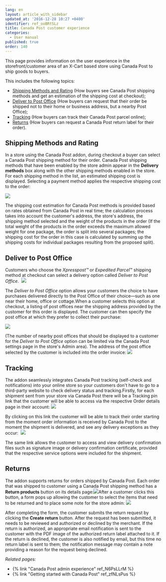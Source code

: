 ```yaml
---
lang: en
layout: article_with_sidebar
updated_at: '2016-12-28 10:27 +0400'
identifier: ref_ooBRtSLz
title: Canada Post customer experience
categories:
  - User manual
published: true
order: 140
---
```

This page provides information on the user experience in the storefront/customer area of an X-Cart based store using Canada Post to ship goods to buyers.

This includes the following topics:

*   [Shipping Methods and Rating](#shipping-methods-and-rating) (How buyers see Canada Post shipping methods and get an estimation of the shipping cost at checkout);
*   [Deliver to Post Office](#deliver-to-post-office) (How buyers can request that their order be shipped not to their home or business address, but a nearby Post Office);
*   [Tracking](#tracking) (How buyers can track their Canada Post parcel online);
*   [Returns](#returns) (How buyers can request a Canada Post return label for their order).

## Shipping Methods and Rating

In a store using the Canada Post addon, during checkout a buyer can select a Canada Post shipping method for their order. Canada Post shipping methods that have been enabled by the store admin appear in the **Delivery methods** box along with the other shipping methods enabled in the store. For each shipping method in the list, an estimated shipping cost is displayed. Selecting a payment method applies the respective shipping cost to the order:

![]({{site.baseurl}}/attachments/7505658/7602813.png)

The shipping cost estimation for Canada Post methods is provided based on rates obtained from Canada Post in real time; the calculation process takes into account the customer's address, the store's address, the shipping method selected and the weight of the products in the order (If the total weight of the products in the order exceeds the maximum allowed weight for one package, the order is split into several packages; the shipping cost for the order in this case is calculated by summing up the shipping costs for individual packages resulting from the proposed split).

## Deliver to Post Office

Customers who choose the _Xpresspost™_ or _Expedited Parcel_™ shipping method at checkout can select a delivery option called _Deliver to Post Office_. 
![]({{site.baseurl}}/attachments/7505658/7602816.png)

The _Deliver to Post Office_ option allows your customers the choice to have purchases delivered directly to the Post Office of their choice—such as one near their home, office or cottage.When a customer selects this option at checkout, a listing of post offices near the shipping address provided by the customer for this order is displayed. The customer can then specify the post office at which they prefer to collect their purchase:

![]({{site.baseurl}}/attachments/7505658/7602815.png)

(The number of nearby post offices that should be displayed to a customer for the _Deliver to Post Office_ option can be limited via the Canada Post settings page in the store's Admin area). The address of the post office selected by the customer is included into the order invoice:
![]({{site.baseurl}}/attachments/7505658/7602818.png)

## Tracking

The addon seamlessly integrates Canada Post tracking (self-check and notifications) into your online store so your customers don't have to go to a third-party website to check delivery status and tracking.Firstly, for each shipment sent from your store via Canada Post there will be a Tracking pin link that the customer will be able to access via the respective Order details page in their account:
![]({{site.baseurl}}/attachments/7505658/7602819.png)

By clicking on this link the customer will be able to track their order starting from the moment order information is received by Canada Post to the moment the shipment is delivered, and see any delivery exceptions as they occur: 
![]({{site.baseurl}}/attachments/7505658/7602811.png)

The same link allows the customer to access and view delivery confirmation files such as signature image or delivery confirmation certificate, provided that the respective service options were included for the shipment.

## Returns

The addon supports returns for orders shipped by Canada Post. Each order that was shipped to customer using a Canada Post shipping method has a **Return products** button on its details page:![]({{site.baseurl}}/attachments/7505658/7602824.png)After a customer clicks this button, a form pops up allowing the customer to select the items that need to be returned and to place some note for the store admin:
![]({{site.baseurl}}/attachments/7505658/7602825.png)

After completing the form, the customer submits the return request by clicking the **Create return** button. After the request has been submitted, it needs to be reviewed and authorized or declined by the merchant. If the return is authorized, an appropriate email notification is sent to the customer with the PDF image of the authorized return label attached to it. If the return is declined, the customer is also notified by email, but this time no return label is sent to them; the notification message may contain a note providing a reason for the request being declined.

_Related pages:_

*   {% link "Canada Post admin experience" ref_N6PsLLrM %}
*   {% link "Getting started with Canada Post" ref_zfNLsPus %}
